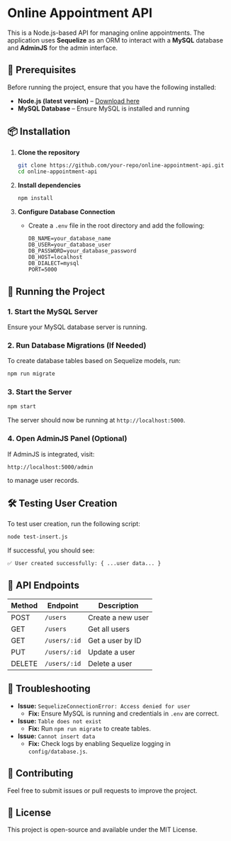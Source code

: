# Online Appointment API

This is a Node.js-based API for managing online appointments. The application uses **Sequelize** as an ORM to interact with a **MySQL** database and **AdminJS** for the admin interface.

## 📌 Prerequisites

Before running the project, ensure that you have the following installed:

- **Node.js (latest version)** – [Download here](https://nodejs.org/)
- **MySQL Database** – Ensure MySQL is installed and running

## 📦 Installation

1. **Clone the repository**

   ```sh
   git clone https://github.com/your-repo/online-appointment-api.git
   cd online-appointment-api
   ```

2. **Install dependencies**

   ```sh
   npm install
   ```

3. **Configure Database Connection**

   - Create a `.env` file in the root directory and add the following:
     ```env
     DB_NAME=your_database_name
     DB_USER=your_database_user
     DB_PASSWORD=your_database_password
     DB_HOST=localhost
     DB_DIALECT=mysql
     PORT=5000
     ```

## 🚀 Running the Project

### 1. Start the MySQL Server

Ensure your MySQL database server is running.

### 2. Run Database Migrations (If Needed)

To create database tables based on Sequelize models, run:

```sh
npm run migrate
```

### 3. Start the Server

```sh
npm start
```

The server should now be running at `http://localhost:5000`.

### 4. Open AdminJS Panel (Optional)

If AdminJS is integrated, visit:

```
http://localhost:5000/admin
```

to manage user records.

## 🛠 Testing User Creation

To test user creation, run the following script:

```sh
node test-insert.js
```

If successful, you should see:

```sh
✅ User created successfully: { ...user data... }
```

## 📜 API Endpoints

| Method | Endpoint     | Description       |
| ------ | ------------ | ----------------- |
| POST   | `/users`     | Create a new user |
| GET    | `/users`     | Get all users     |
| GET    | `/users/:id` | Get a user by ID  |
| PUT    | `/users/:id` | Update a user     |
| DELETE | `/users/:id` | Delete a user     |

## 🔧 Troubleshooting

- **Issue:** `SequelizeConnectionError: Access denied for user`
  - **Fix:** Ensure MySQL is running and credentials in `.env` are correct.
- **Issue:** `Table does not exist`
  - **Fix:** Run `npm run migrate` to create tables.
- **Issue:** `Cannot insert data`
  - **Fix:** Check logs by enabling Sequelize logging in `config/database.js`.

## 🤝 Contributing

Feel free to submit issues or pull requests to improve the project.

## 📜 License

This project is open-source and available under the MIT License.

